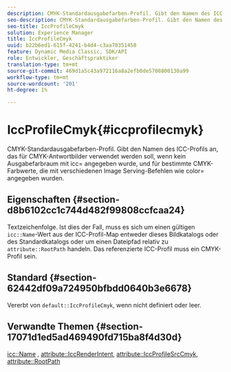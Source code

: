 ```yaml
---
description: CMYK-Standardausgabefarben-Profil. Gibt den Namen des ICC-Profils an, das für CMYK-Antwortbilder verwendet werden soll, wenn kein Ausgabefarbraum mit icc= angegeben wurde, und für bestimmte CMYK-Farbwerte, die mit verschiedenen Image Serving-Befehlen wie color= angegeben wurden.
seo-description: CMYK-Standardausgabefarben-Profil. Gibt den Namen des ICC-Profils an, das für CMYK-Antwortbilder verwendet werden soll, wenn kein Ausgabefarbraum mit icc= angegeben wurde, und für bestimmte CMYK-Farbwerte, die mit verschiedenen Image Serving-Befehlen wie color= angegeben wurden.
seo-title: IccProfileCmyk
solution: Experience Manager
title: IccProfileCmyk
uuid: b22b6ed1-615f-4241-b4d4-c3aa70351458
feature: Dynamic Media Classic, SDK/API
role: Entwickler, Geschäftspraktiker
translation-type: tm+mt
source-git-commit: 469d1a5c43a972116a8a2efb0de5708800130a99
workflow-type: tm+mt
source-wordcount: '201'
ht-degree: 1%

---
```



# IccProfileCmyk{#iccprofilecmyk}

CMYK-Standardausgabefarben-Profil. Gibt den Namen des ICC-Profils an, das für CMYK-Antwortbilder verwendet werden soll, wenn kein Ausgabefarbraum mit icc= angegeben wurde, und für bestimmte CMYK-Farbwerte, die mit verschiedenen Image Serving-Befehlen wie color= angegeben wurden.

## Eigenschaften {#section-d8b6102cc1c744d482f99808ccfcaa24}

Textzeichenfolge. Ist dies der Fall, muss es sich um einen gültigen `icc::Name`-Wert aus der ICC-Profil-Map entweder dieses Bildkatalogs oder des Standardkatalogs oder um einen Dateipfad relativ zu `attribute::RootPath` handeln. Das referenzierte ICC-Profil muss ein CMYK-Profil sein.

## Standard {#section-62442df09a724950bfbdd0640b3e6678}

Vererbt von `default::IccProfileCmyk`, wenn nicht definiert oder leer.

## Verwandte Themen {#section-17071d1ed5ad469490fd715ba8f4d30d}

[icc::Name](../../../../../is-api/image-catalog/image-serving-api-ref/c-image-catalog-reference/c-icc-profile-map-reference/r-name-icc.md#reference-9e7d3c8e35434981a3dfac66b8946cbe) ,  [attribute::IccRenderIntent](../../../../../is-api/image-catalog/image-serving-api-ref/c-image-catalog-reference/c-attributes-reference/r-iccrenderintent.md#reference-012f207f28bd4406a5368d23ed95a51f),  [attribute::IccProfileSrcCmyk](../../../../../is-api/image-catalog/image-serving-api-ref/c-image-catalog-reference/c-attributes-reference/r-iccprofilesrccmyk.md#reference-b57196dfe5db41fe88bd0828ed4ec728),  [attribute::RootPath](../../../../../is-api/image-catalog/image-serving-api-ref/c-image-catalog-reference/c-attributes-reference/r-rootpath.md#reference-17d57e5967be403b8408fa7214017494)
